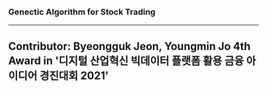 ### Genectic Algorithm for Stock Trading
----
Contributor: Byeongguk Jeon, Youngmin Jo
4th Award in '디지털 산업혁신 빅데이터 플랫폼 활용 금융 아이디어 경진대회 2021'
----


